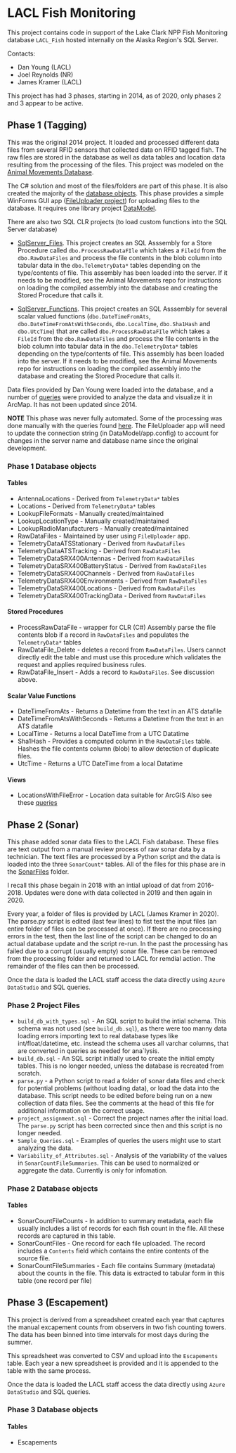 LACL Fish Monitoring
====================

This project contains code in support of the Lake Clark NPP Fish Monitoring
database `LACL_Fish`
hosted internally on the Alaska Region's SQL Server.

Contacts:
* Dan Young (LACL)
* Joel Reynolds (NR)
* James Kramer (LACL)

This project has had 3 phases, starting in 2014, as of 2020, only phases 2 and 3
appear to be active.

## Phase 1 (Tagging)

This was the original 2014 project. It loaded and processed different data files
from several RFID sensors that collected data on RFID tagged fish. The raw
files are stored in the database as well as data tables and location data
resulting from the processing of the files.  This project was modeled on the
[Animal Movements Database](https://github.com/regan-sarwas/AnimalMovement).

The C# solution and most of the files/folders are part of this phase.
It is also created the majority of the
[database objects](https://github.com/regan-sarwas/FishTagging/tree/master/Database/Database%20Schema.sql).
This phase provides a simple WinForms GUI app 
([FileUploader project](https://github.com/regan-sarwas/FishTagging/tree/master/FileUploader)) for uploading files to the database.
It requires one library project
[DataModel](https://github.com/regan-sarwas/FishTagging/tree/master/DataModel).

There are also two SQL CLR projects (to load custom functions into the SQL Server database)

* [SqlServer_Files](https://github.com/regan-sarwas/FishTagging/tree/master/SqlServer_Files).
  This project creates an SQL Asssembly for a Store Procedure called
  `dbo.ProcessRawDataFIle` which takes a `FileId` from the `dbo.RawDataFiles`
  and process the file contents in the blob column into tabular data in the
  `dbo.TelemetryData*` tables depending on the type/contents of file.
  This assembly has been loaded into the server.  If it needs to be modified,
  see the Animal Movements repo for instructions on loading the compiled
  assembly into the database and creating the Stored Procedure that calls it.

* [SqlServer_Functions](https://github.com/regan-sarwas/FishTagging/tree/master/SqlServer_Functions).
  This project creates an SQL Asssembly for several scalar valued functions
  (`dbo.DateTimeFromAts`, `dbo.DateTimeFromAtsWithSeconds`, `dbo.LocalTime`,
  `dbo.Sha1Hash` and `dbo.UtcTime`) that are called
  `dbo.ProcessRawDataFIle` which takes a `FileId` from the `dbo.RawDataFiles`
  and process the file contents in the blob column into tabular data in the
  `dbo.TelemetryData*` tables depending on the type/contents of file.
  This assembly has been loaded into the server.  If it needs to be modified,
  see the Animal Movements repo for instructions on loading the compiled
  assembly into the database and creating the Stored Procedure that calls it.

Data files provided by Dan Young were loaded into the database, and a number of 
[queries](https://github.com/regan-sarwas/FishTagging/tree/master/Database/Helpful%20Queries.sql)
were provided to analyze the data and visualize it in ArcMap.  It has not been
updated since 2014.

**NOTE** This phase was never fully automated.  Some of the processing was done manually
with the queries found [here](https://github.com/regan-sarwas/FishTagging/tree/master/Database/Helpful%20Queries.sql).  The FileUploader app will need to update
the connection string (in DataModel/app.config) to account for changes in the
server name and database name since the original development.

### Phase 1 Database objects

#### Tables
* AntennaLocations - Derived from `TelemetryData*` tables
* Locations - Derived from `TelemetryData*` tables
* LookupFileFormats - Manually created/maintained
* LookupLocationType - Manually created/maintained
* LookupRadioManufacturers - Manually created/maintained
* RawDataFiles - Maintained by user using `FileUploader` app.
* TelemetryDataATSStationary - Derived from `RawDataFiles`
* TelemetryDataATSTracking - Derived from `RawDataFiles`
* TelemetryDataSRX400Antennas - Derived from `RawDataFiles`
* TelemetryDataSRX400BatteryStatus - Derived from `RawDataFiles`
* TelemetryDataSRX400Channels - Derived from `RawDataFiles`
* TelemetryDataSRX400Environments - Derived from `RawDataFiles`
* TelemetryDataSRX400Locations - Derived from `RawDataFiles`
* TelemetryDataSRX400TrackingData - Derived from `RawDataFiles`

#### Stored Procedures
* ProcessRawDataFile - wrapper for CLR (C#) Assembly
  parse the file contents blob if a record in `RawDataFiles`
  and populates the `TelemetryData*` tables
* RawDataFile_Delete - deletes a record from `RawDataFiles`. Users cannot
  directly edit the table and must use this procedure which validates
  the request and applies required business rules.
* RawDataFile_Insert - Adds a record to `RawDataFiles`. See discussion above.

#### Scalar Value Functions
* DateTimeFromAts - Returns a Datetime from the text in an ATS datafile
* DateTimeFromAtsWithSeconds - Returns a Datetime from the text in an ATS datafile
* LocalTime - Returns a local DateTime from a UTC Datatime
* Sha1Hash - Provides a computed column in the `RawDataFiles` table. Hashes the
  file contents column (blob) to allow detection of duplicate files.
* UtcTime - Returns a UTC DateTime from a local Datatime

#### Views
* LocationsWithFileError - Location data suitable for ArcGIS
Also see these [queries](https://github.com/regan-sarwas/FishTagging/tree/master/Database/Helpful%20Queries.sql)


## Phase 2 (Sonar)

This phase added sonar data files to the LACL Fish database.  These files are
text output from a manual review process of raw sonar data by a technician.
The text files are processed by a Python script and the data is loaded into
the three `SonarCount*` tables.  All of the files for this phase are in the
[SonarFiles](https://github.com/regan-sarwas/FishTagging/tree/master/SonarFiles) folder.

I recall this phase begain in 2018 with an intial upload of dat from 2016-2018.
Updates were done with data collected in 2019 and then again in 2020.

Every year, a folder of files is provided by LACL (James Kramer in 2020).
The parse.py script is edited (last few lines) to fist test the input files
(an entire folder of files can be processed at once). If there are no
processing errors in the test, then the last line of the script can be
changed to do an actual database update and the script re-run.  In the past
the processing has failed due to a corrupt (usually empty) sonar file.  These
can be removed from the processing folder and returned to LACL for remdial action.
The remainder of the files can then be processed.

Once the data is loaded the LACL staff access the data directly using `Azure DataStudio`
and SQL queries.

### Phase 2 Project Files
* `build_db_with_types.sql` - An SQL script to build the intial schema.  This
  schema was not used (see `build_db.sql`), as there were too manny data loading
  errors importing text to real database types like int/float/datetime, etc. 
  instead the schema uses all varchar columns, that are converted in queries
  as needed for ana`lysis. 
* `build_db.sql` - An SQL script initially used to create the initial
  empty tables. This is no longer needed, unless the database is recreated from scratch.
* `parse.py` - a Python script to read a folder of sonar data files and check
  for potential problems (without loading data), or load the data into the database.
  This script needs to be edited before being run on a new collection of data
  files.  See the comments at the head of this file for additional information
  on the correct usage.
* `project_assignment.sql` - Correct the project names after the initial load.
  The `parse.py` script has been corrected since then and this script is no longer
  needed.
* `Sample_Queries.sql` - Examples of queries the users might use to start
  analyzing the data.
* `Variability_of_Attributes.sql` - Analysis of the variability of the
  values in `SonarCountFileSummaries`.  This can be used to normalized or
  aggregate the data.  Currently is only for infomation.

### Phase 2 Database objects
#### Tables
* SonarCountFileCounts - In addition to summary metadata, each file usually
  includes a list of records for each fish count in the file.  All these
  records are captured in this table.
* SonarCountFiles - One record for each file uploaded.  The record includes
  a `Contents` field which contains the entire contents of the source file.
* SonarCountFileSummaries - Each file contains Summary (metadata) about the
  counts in the file.  This data is extracted to tabular form in this table
  (one record per file)


## Phase 3 (Escapement)

This project is derived from a spreadsheet created each year that captures
the manual excapement counts from observers in two fish counting towers.
The data has been binned into time intervals for most days during the summer.

This spreadsheet was converted to CSV and upload into the `Escapements`
table.  Each year a new spreadsheet is provided and it is appended to the
table with the same process.

Once the data is loaded the LACL staff access the data directly using `Azure DataStudio`
and SQL queries.

### Phase 3 Database objects
#### Tables
* Escapements

